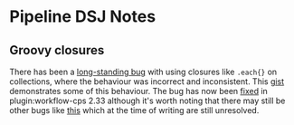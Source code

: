 # Pipeline DSJ Notes

## Groovy closures 
There has been a [long-standing bug](https://issues.jenkins-ci.org/browse/JENKINS-26481) with using closures like `.each{}` on collections, where the behaviour was incorrect and inconsistent. This [gist](https://gist.github.com/oifland/ab56226d5f0375103141b5fbd7807398) demonstrates some of this behaviour. The bug has now been [fixed](https://github.com/jenkins-infra/jenkins.io/commit/89792a0c8e0a3850f95ec5fe24bbc89f962fb7ed) in plugin:workflow-cps 2.33 although it's worth noting that there may still be other bugs like [this](https://issues.jenkins-ci.org/browse/JENKINS-46749) which at the time of writing are still unresolved.
